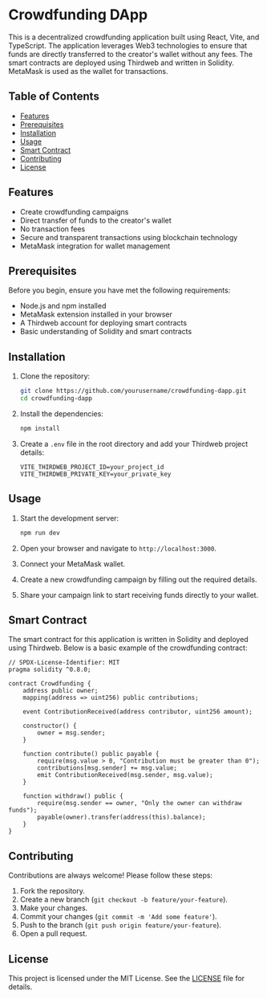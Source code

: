 # Crowdfunding DApp

This is a decentralized crowdfunding application built using React, Vite, and TypeScript. The application leverages Web3 technologies to ensure that funds are directly transferred to the creator's wallet without any fees. The smart contracts are deployed using Thirdweb and written in Solidity. MetaMask is used as the wallet for transactions.

## Table of Contents

- [Features](#features)
- [Prerequisites](#prerequisites)
- [Installation](#installation)
- [Usage](#usage)
- [Smart Contract](#smart-contract)
- [Contributing](#contributing)
- [License](#license)

## Features

- Create crowdfunding campaigns
- Direct transfer of funds to the creator's wallet
- No transaction fees
- Secure and transparent transactions using blockchain technology
- MetaMask integration for wallet management

## Prerequisites

Before you begin, ensure you have met the following requirements:

- Node.js and npm installed
- MetaMask extension installed in your browser
- A Thirdweb account for deploying smart contracts
- Basic understanding of Solidity and smart contracts

## Installation

1. Clone the repository:

    ```bash
    git clone https://github.com/yourusername/crowdfunding-dapp.git
    cd crowdfunding-dapp
    ```

2. Install the dependencies:

    ```bash
    npm install
    ```

3. Create a `.env` file in the root directory and add your Thirdweb project details:

    ```plaintext
    VITE_THIRDWEB_PROJECT_ID=your_project_id
    VITE_THIRDWEB_PRIVATE_KEY=your_private_key
    ```

## Usage

1. Start the development server:

    ```bash
    npm run dev
    ```

2. Open your browser and navigate to `http://localhost:3000`.

3. Connect your MetaMask wallet.

4. Create a new crowdfunding campaign by filling out the required details.

5. Share your campaign link to start receiving funds directly to your wallet.

## Smart Contract

The smart contract for this application is written in Solidity and deployed using Thirdweb. Below is a basic example of the crowdfunding contract:

```solidity
// SPDX-License-Identifier: MIT
pragma solidity ^0.8.0;

contract Crowdfunding {
    address public owner;
    mapping(address => uint256) public contributions;

    event ContributionReceived(address contributor, uint256 amount);

    constructor() {
        owner = msg.sender;
    }

    function contribute() public payable {
        require(msg.value > 0, "Contribution must be greater than 0");
        contributions[msg.sender] += msg.value;
        emit ContributionReceived(msg.sender, msg.value);
    }

    function withdraw() public {
        require(msg.sender == owner, "Only the owner can withdraw funds");
        payable(owner).transfer(address(this).balance);
    }
}
```

## Contributing

Contributions are always welcome! Please follow these steps:

1. Fork the repository.
2. Create a new branch (`git checkout -b feature/your-feature`).
3. Make your changes.
4. Commit your changes (`git commit -m 'Add some feature'`).
5. Push to the branch (`git push origin feature/your-feature`).
6. Open a pull request.

## License

This project is licensed under the MIT License. See the [LICENSE](LICENSE) file for details.
